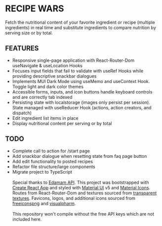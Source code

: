 # RECIPE WARS

Fetch the nutritional content of your favorite ingredient or recipe (multiple ingredients) in real time and substitute ingredients to compare nutrition by serving size or by total.

## FEATURES

- Responsive single-page application with React-Router-Dom useNavigate & useLocation Hooks
- Focuses input fields that fail to validate with useRef Hooks while providing descriptive snackbar dialogues
- Implements MUI Dark Mode using useMemo and useContext Hook. Toggle light and dark color themes
- Accessible forms, inputs, and icon buttons handle keyboard controls and are correctly tab indexed
- Persisting state with localstorage (images only persist per session). State managed with useReducer Hook (actions, action creators, and dispatch)
- Edit ingredient list items in place
- Display nutritional content per serving or by total

## TODO

- Complete call to action for /start page
- Add snackbar dialogue when resetting state from faq page button
- Add edit functionality to posted recipes
- Refactor file structure/large components
- Migrate project to TypeScript
  \
  \
  Special thanks to [Edamam API](https://developer.edamam.com/attribution). This project was bootstrapped with [Create React App](https://github.com/facebook/create-react-app) and styled with [Material UI](https://mui.com/) v5 and [Material Icons](https://mui.com/material-ui/material-icons/). Routes from React-Router-Dom and textures sourced from [transparent textures](https://www.transparenttextures.com/). Favicons, logos, and additional icons sourced from [freeiconspng](https://www.freeiconspng.com/) and [visualpharm](https://www.visualpharm.com/free-icons/). \
  \
  This repository won't compile without the free API keys which are not included here.
